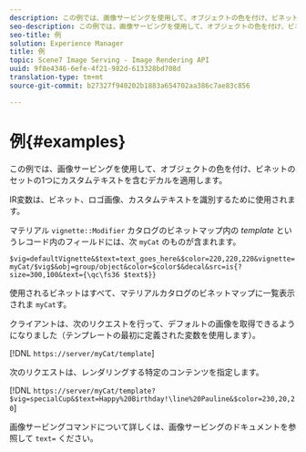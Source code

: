 ```yaml
---
description: この例では、画像サービングを使用して、オブジェクトの色を付け、ビネットのセットの1つにカスタムテキストを含むデカルを適用します。
seo-description: この例では、画像サービングを使用して、オブジェクトの色を付け、ビネットのセットの1つにカスタムテキストを含むデカルを適用します。
seo-title: 例
solution: Experience Manager
title: 例
topic: Scene7 Image Serving - Image Rendering API
uuid: 9f8e4346-6efe-4f21-982d-613328bd708d
translation-type: tm+mt
source-git-commit: b27327f940202b1883a654702aa386c7ae83c856

---
```



# 例{#examples}

この例では、画像サービングを使用して、オブジェクトの色を付け、ビネットのセットの1つにカスタムテキストを含むデカルを適用します。

IR変数は、ビネット、ロゴ画像、カスタムテキストを識別するために使用されます。

マテリアル `vignette::Modifier` カタログのビネットマップ内の *template* というレコード内のフィールドには、次 `myCat` のものが含まれます。

`$vig=defaultVignette&$text=text_goes_here&$color=220,220,220&vignette=myCat/$vig$&obj=group/object&color=$color$&decal&src=is{?size=300,100&text={\qc\fs36 $text$}}`

使用されるビネットはすべて、マテリアルカタログのビネットマップに一覧表示されま `myCat`す。

クライアントは、次のリクエストを行って、デフォルトの画像を取得できるようになりました（テンプレートの最初に定義された変数を使用します）。

[!DNL `https://server/myCat/template`]

次のリクエストは、レンダリングする特定のコンテンツを指定します。

[!DNL `https://server/myCat/template?$vig=specialCup&$text=Happy%20Birthday!\line%20Pauline&$color=230,20,20`]

画像サービングコマンドについて詳しくは、画像サービングのドキュメントを参照して `text=` ください。
